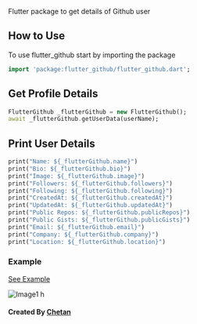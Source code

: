 Flutter package to get details of Github user
## How to Use
To use flutter_github start by importing the package
``` dart
import 'package:flutter_github/flutter_github.dart';
```
## Get Profile Details
``` dart
FlutterGithub _flutterGithub = new FlutterGithub();
await _flutterGithub.getUserData(userName);
```
## Print User Details
```dart 
print("Name: ${_flutterGithub.name}")
print("Bio: ${_flutterGithub.bio}")
print("Image: ${_flutterGithub.image}")
print("Followers: ${_flutterGithub.followers}")
print("Following: ${_flutterGithub.following}")
print("CreatedAt: ${_flutterGithub.createdAt}")
print("UpdatedAt: ${_flutterGithub.updatedAt}")
print("Public Repos: ${_flutterGithub.publicRepos}")
print("Public Gists: ${_flutterGithub.publicGists}")
print("Email: ${_flutterGithub.email}")
print("Company: ${_flutterGithub.company}")
print("Location: ${_flutterGithub.location}")

```
### Example
[See Example](https://pub.dev/packages/flutter_github/example)

![Image1](https://github.com/csj5483/flutter_github/blob/master/ScreenShots/image1.png) 
h
#### Created By [Chetan](https://github.com/csj5483)
